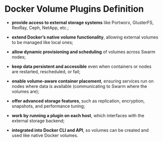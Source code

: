 # Docker Volume Plugins Definition

- **provide access to external storage systems** like Portworx, GlusterFS, RexRay, Ceph, NetApp, etc.;
- **extend Docker’s native volume functionality**, allowing external volumes to be managed like local ones;
- **allow dynamic provisioning and scheduling** of volumes across Swarm nodes;


- **keep data persistent and accessible** even when containers or nodes are restarted, rescheduled, or fail;
- **enable volume-aware container placement**, ensuring services run on nodes where data is available (communicating to Swarm where the volumes are);
- **offer advanced storage features**, such as replication, encryption, snapshots, and performance tuning;


- **work by running a plugin on each host**, which interfaces with the external storage backend;
- **integrated into Docker CLI and API**, so volumes can be created and used like native Docker volumes.
